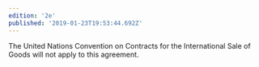 ```yaml
---
edition: '2e'
published: '2019-01-23T19:53:44.692Z'
---
```


The United Nations Convention on Contracts for the International Sale of Goods will not apply to this agreement.
